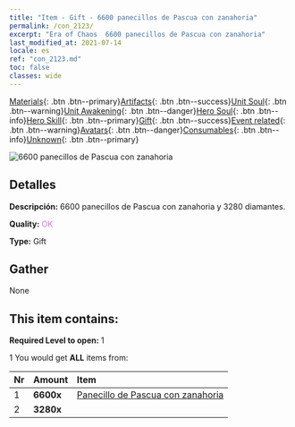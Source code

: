 ```yaml
---
title: "Item - Gift - 6600 panecillos de Pascua con zanahoria"
permalink: /con_2123/
excerpt: "Era of Chaos  6600 panecillos de Pascua con zanahoria"
last_modified_at: 2021-07-14
locale: es
ref: "con_2123.md"
toc: false
classes: wide
---
```

 [Materials](/ItemsES/){: .btn .btn--primary}[Artifacts](/ItemsES/Artifacts/){: .btn .btn--success}[Unit Soul](/ItemsES/UnitSoul/){: .btn .btn--warning}[Unit Awakening](/ItemsES/UnitAwakening/){: .btn .btn--danger}[Hero Soul](/ItemsES/HeroSoul/){: .btn .btn--info}[Hero Skill](/ItemsES/HeroSkill/){: .btn .btn--primary}[Gift](/ItemsES/Gift/){: .btn .btn--success}[Event related](/ItemsES/Events/){: .btn .btn--warning}[Avatars](/ItemsES/Avatars/){: .btn .btn--danger}[Consumables](/ItemsES/Consumables/){: .btn .btn--info}[Unknown](/ItemsES/Unknown/){: .btn .btn--primary}

 ![6600 panecillos de Pascua con zanahoria](/images/t/i_907590.png)

## Detalles
 **Descripción:** 6600 panecillos de Pascua con zanahoria y 3280 diamantes.

 **Quality:** <span style="color: #DA70D6">OK</span>

 **Type:** Gift

## Gather

  None

## This item contains:

 **Required Level to open:** 1

 1 You would get **ALL** items  from:

  | Nr | Amount |     Item    |
  |:---|:-------|:------------|
  | 1 |  **6600x** | [Panecillo de Pascua con zanahoria](/ItemsES/con_2119/) |  | 
  | 2 |  **3280x** | <i class="fas fa-gem"/> |  | 
